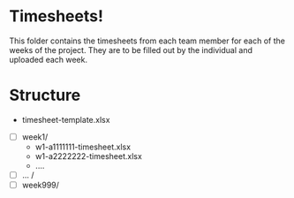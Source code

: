 # Timesheets!
This folder contains the timesheets from each team member for each of the weeks of the project. They are to be filled out by the individual and uploaded each week.

# Structure
- timesheet-template.xlsx
- [ ] week1/
  - w1-a1111111-timesheet.xlsx
  - w1-a2222222-timesheet.xlsx
  - ....
- [ ] ... /
- [ ] week999/
